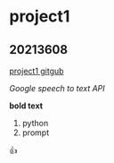 # project1
## 20213608

[project1 gitgub](https://github.com/ynl01/project1#readme)

_Google speech to text API_


**bold text**

1. python
1. prompt


:+1:

